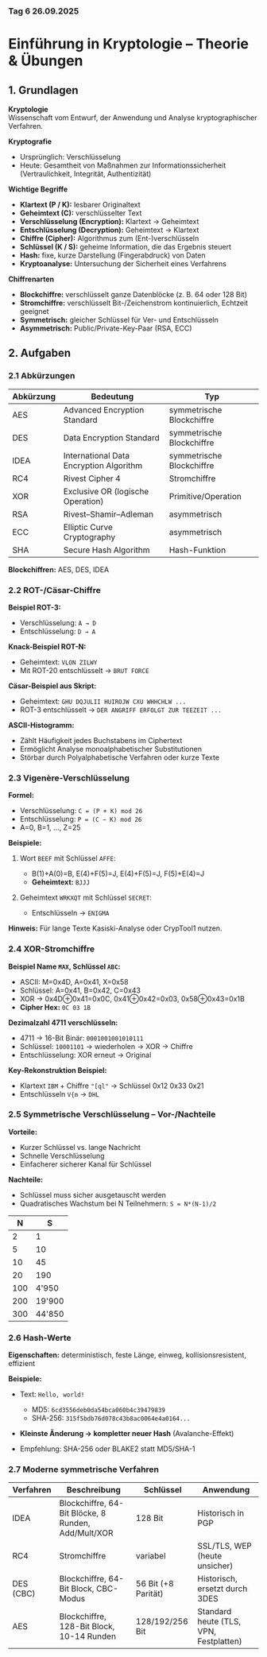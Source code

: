 ### Tag 6 26.09.2025

# Einführung in Kryptologie – Theorie & Übungen

## 1. Grundlagen

**Kryptologie**  
Wissenschaft vom Entwurf, der Anwendung und Analyse kryptographischer Verfahren.

**Kryptografie**  
- Ursprünglich: Verschlüsselung  
- Heute: Gesamtheit von Maßnahmen zur Informationssicherheit (Vertraulichkeit, Integrität, Authentizität)

**Wichtige Begriffe**  
- **Klartext (P / K):** lesbarer Originaltext  
- **Geheimtext (C):** verschlüsselter Text  
- **Verschlüsselung (Encryption):** Klartext → Geheimtext  
- **Entschlüsselung (Decryption):** Geheimtext → Klartext  
- **Chiffre (Cipher):** Algorithmus zum (Ent-)verschlüsseln  
- **Schlüssel (K / S):** geheime Information, die das Ergebnis steuert  
- **Hash:** fixe, kurze Darstellung (Fingerabdruck) von Daten  
- **Kryptoanalyse:** Untersuchung der Sicherheit eines Verfahrens

**Chiffrenarten**  
- **Blockchiffre:** verschlüsselt ganze Datenblöcke (z. B. 64 oder 128 Bit)  
- **Stromchiffre:** verschlüsselt Bit-/Zeichenstrom kontinuierlich, Echtzeit geeignet  
- **Symmetrisch:** gleicher Schlüssel für Ver- und Entschlüsseln  
- **Asymmetrisch:** Public/Private-Key-Paar (RSA, ECC)


## 2. Aufgaben

### 2.1 Abkürzungen

| Abkürzung | Bedeutung | Typ |
|-----------|-----------|-----|
| AES       | Advanced Encryption Standard | symmetrische Blockchiffre |
| DES       | Data Encryption Standard | symmetrische Blockchiffre |
| IDEA      | International Data Encryption Algorithm | symmetrische Blockchiffre |
| RC4       | Rivest Cipher 4 | Stromchiffre |
| XOR       | Exclusive OR (logische Operation) | Primitive/Operation |
| RSA       | Rivest–Shamir–Adleman | asymmetrisch |
| ECC       | Elliptic Curve Cryptography | asymmetrisch |
| SHA       | Secure Hash Algorithm | Hash-Funktion |

**Blockchiffren:** AES, DES, IDEA


### 2.2 ROT-/Cäsar-Chiffre

**Beispiel ROT-3:**  
- Verschlüsselung: `A → D`  
- Entschlüsselung: `D → A`

**Knack-Beispiel ROT-N:**  
- Geheimtext: `VLON ZILWY`  
- Mit ROT-20 entschlüsselt → `BRUT FORCE`

**Cäsar-Beispiel aus Skript:**  
- Geheimtext: `GHU DQJULII HUIROJW CXU WHHCHLW ...`  
- ROT-3 entschlüsselt → `DER ANGRIFF ERFOLGT ZUR TEEZEIT ...`

**ASCII-Histogramm:**  
- Zählt Häufigkeit jedes Buchstabens im Ciphertext  
- Ermöglicht Analyse monoalphabetischer Substitutionen  
- Störbar durch Polyalphabetische Verfahren oder kurze Texte


### 2.3 Vigenère-Verschlüsselung

**Formel:**  
- Verschlüsselung: `C = (P + K) mod 26`  
- Entschlüsselung: `P = (C − K) mod 26`  
- A=0, B=1, …, Z=25

**Beispiele:**  
1. Wort `BEEF` mit Schlüssel `AFFE`:  
   - B(1)+A(0)=B, E(4)+F(5)=J, E(4)+F(5)=J, F(5)+E(4)=J  
   - **Geheimtext:** `BJJJ`

2. Geheimtext `WRKXQT` mit Schlüssel `SECRET`:  
   - Entschlüsseln → `ENIGMA`

**Hinweis:** Für lange Texte Kasiski-Analyse oder CrypTool1 nutzen.


### 2.4 XOR-Stromchiffre

**Beispiel Name `MAX`, Schlüssel `ABC`:**  
- ASCII: M=0x4D, A=0x41, X=0x58  
- Schlüssel: A=0x41, B=0x42, C=0x43  
- XOR → 0x4D⊕0x41=0x0C, 0x41⊕0x42=0x03, 0x58⊕0x43=0x1B  
- **Cipher Hex:** `0C 03 1B`

**Dezimalzahl 4711 verschlüsseln:**  
- 4711 → 16-Bit Binär: `0001001001010111`  
- Schlüssel: `10001101` → wiederholen → XOR → Chiffre  
- Entschlüsselung: XOR erneut → Original

**Key-Rekonstruktion Beispiel:**  
- Klartext `IBM` + Chiffre `"[ql"` → Schlüssel 0x12 0x33 0x21  
- Entschlüsseln `V{m` → `DHL`


### 2.5 Symmetrische Verschlüsselung – Vor-/Nachteile

**Vorteile:**  
- Kurzer Schlüssel vs. lange Nachricht  
- Schnelle Verschlüsselung  
- Einfacherer sicherer Kanal für Schlüssel

**Nachteile:**  
- Schlüssel muss sicher ausgetauscht werden  
- Quadratisches Wachstum bei N Teilnehmern: `S = N*(N-1)/2`

| N | S |
|---|---|
| 2 | 1 |
| 5 | 10 |
| 10 | 45 |
| 20 | 190 |
| 100 | 4'950 |
| 200 | 19'900 |
| 300 | 44'850 |


### 2.6 Hash-Werte

**Eigenschaften:** deterministisch, feste Länge, einweg, kollisionsresistent, effizient

**Beispiele:**  
- Text: `Hello, world!`  
  - MD5: `6cd3556deb0da54bca060b4c39479839`  
  - SHA-256: `315f5bdb76d078c43b8ac0064e4a0164...`

- **Kleinste Änderung → kompletter neuer Hash** (Avalanche-Effekt)  
- Empfehlung: SHA-256 oder BLAKE2 statt MD5/SHA-1


### 2.7 Moderne symmetrische Verfahren

| Verfahren | Beschreibung | Schlüssel | Anwendung |
|-----------|--------------|----------|-----------|
| IDEA | Blockchiffre, 64-Bit Blöcke, 8 Runden, Add/Mult/XOR | 128 Bit | Historisch in PGP |
| RC4 | Stromchiffre | variabel | SSL/TLS, WEP (heute unsicher) |
| DES (CBC) | Blockchiffre, 64-Bit Block, CBC-Modus | 56 Bit (+8 Parität) | Historisch, ersetzt durch 3DES |
| AES | Blockchiffre, 128-Bit Block, 10-14 Runden | 128/192/256 Bit | Standard heute (TLS, VPN, Festplatten) |




